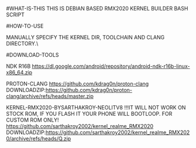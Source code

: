 #WHAT-IS-THIS
THIS IS DEBIAN BASED RMX2020 KERNEL BUILDER BASH SCRIPT

#HOW-TO-USE

MANUALLY SPECIFY THE KERNEL DIR, TOOLCHAIN AND CLANG DIRECTORY.\

#DOWNLOAD-TOOLS

NDK R16B
https://dl.google.com/android/repository/android-ndk-r16b-linux-x86_64.zip

PROTON-CLANG
https://github.com/kdrag0n/proton-clang
DOWNLOADZIP:https://github.com/kdrag0n/proton-clang/archive/refs/heads/master.zip

KERNEL-RMX2020-BYSARTHAKROY-NEOLITV8
!!!IT WILL NOT WORK ON STOCK ROM, IF YOU FLASH IT YOUR PHONE WILL BOOTLOOP. FOR CUSTOM ROM ONLY!
https://github.com/sarthakroy2002/kernel_realme_RMX2020
DOWNLOADZIP:https://github.com/sarthakroy2002/kernel_realme_RMX2020/archive/refs/heads/Q.zip
